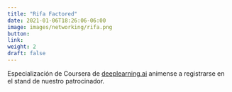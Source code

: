 ```yaml
---
title: "Rifa Factored"
date: 2021-01-06T18:26:06-06:00
image: images/networking/rifa.png
button: 
link: 
weight: 2
draft: false
---
```


Especialización de Coursera de [deeplearning.ai](http://deeplearning.ai/) animense a registrarse en el stand de nuestro patrocinador.